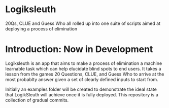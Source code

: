# Logiksleuth
20Qs, CLUE and Guess Who all rolled up into one suite of scripts aimed at deploying a process of elimination 

# Introduction: Now in Development
Logiksleuth is an app that aims to make a process of elimination a machine learnable task which can help elucidate
blind spots to end users. It takes a lesson from the games 20 Questions, CLUE, and Guess Who to arrive at the
most probablty answer given a set of clearly defined inputs to start from. 

Initially an examples folder will be created to demonstrate the ideal state that LogikSleuth will achieve once
it is fully deployed. This repository is a collection of gradual commits.
